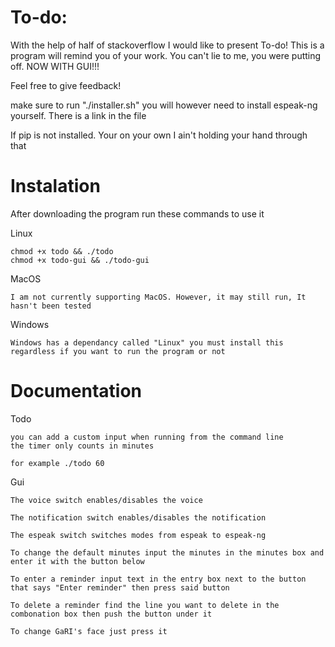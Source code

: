 # To-do:

With the help of half of stackoverflow I would like to present To-do! This is a program will remind you of your work. You can't lie to me, you were putting off. NOW WITH GUI!!!

Feel free to give feedback!

make sure to run "./installer.sh" you will however need to install espeak-ng yourself. There is a link in the file 

If pip is not installed. Your on your own I ain't holding your hand through that

Instalation
=========================

After downloading the program run these commands to use it

Linux
```
chmod +x todo && ./todo
chmod +x todo-gui && ./todo-gui
```

MacOS
```
I am not currently supporting MacOS. However, it may still run, It hasn't been tested
```

Windows
```
Windows has a dependancy called "Linux" you must install this regardless if you want to run the program or not
```

# Documentation

Todo

```
you can add a custom input when running from the command line
the timer only counts in minutes

for example ./todo 60
```

Gui

```
The voice switch enables/disables the voice

The notification switch enables/disables the notification

The espeak switch switches modes from espeak to espeak-ng
```
```
To change the default minutes input the minutes in the minutes box and enter it with the button below

To enter a reminder input text in the entry box next to the button that says "Enter reminder" then press said button

To delete a reminder find the line you want to delete in the combonation box then push the button under it

To change GaRI's face just press it
```
